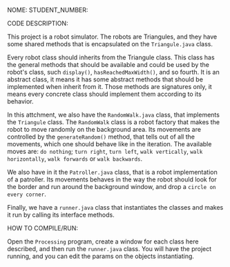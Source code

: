 NOME: 
STUDENT_NUMBER:

CODE DESCRIPTION:

This project is a robot simulator. The robots are Triangules, and they have some shared methods that is encapsulated on the `Triangule.java` class.

Every robot class should inherits from the Triangule class. This class has the general methods that should be available and could be used by the robot's class, such `display()`, `hasReachedMaxWidth()`, and so fourth. It is an abstract class, it means it has some abstract methods that should be implemented when inherit from it. Those methods are signatures only, it means every concrete class should implement them according to its behavior.

In this attchment, we also have the `RandomWalk.java` class, that implements the `Triangule` class. The `RandomWalk` class is a robot factory that makes the robot to move randomly on the background area. Its movements are controlled by the `generateRandom()` method, that tells out of all the movements, which one should behave like in the iteration. The available moves are: `do nothing`; `turn right`, `turn left`, `walk vertically`, `walk horizontally`, `walk forwards` or `walk backwards`.

We also have in it the `Patroller.java` class, that is a robot implementation of a patroller. Its movements behaves in the way the robot should look for the border and run around the background window, and drop a `circle on every corner`.

Finally, we have a `runner.java` class that instantiates the classes and makes it run by calling its interface methods.

HOW TO COMPILE/RUN:

Open the `Processing` program, create a window for each class here described, and then run the `runner.java` class. You will have the project running, and you can edit the params on the objects instantiating.
